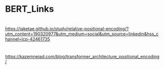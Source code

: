 # BERT_Links

#
https://jaketae.github.io/study/relative-positional-encoding/?utm_content=190320977&utm_medium=social&utm_source=linkedin&hss_channel=lcp-42461735

#
https://kazemnejad.com/blog/transformer_architecture_positional_encoding/
